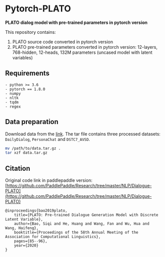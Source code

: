 # Pytorch-PLATO
**PLATO dialog model with pre-trained parameters in pytorch version**

This repository contains:
1. PLATO source code converted in pytorch version
2. PLATO pre-trained parameters converted in pytorch version: 12-layers, 768-hidden, 12-heads, 132M parameters (uncased model with latent variables)

## Requirements
```
- python >= 3.6
- pytorch == 1.8.0
- numpy
- nltk
- tqdm
- regex
```

## Data preparation
Download data from the [link](https://baidu-nlp.bj.bcebos.com/PLATO/data.tar.gz).
The tar file contains three processed datasets: `DailyDialog`, `PersonaChat` and `DSTC7_AVSD`.
```bash
mv /path/to/data.tar.gz .
tar xzf data.tar.gz
```

## Citation
Original code link in paddlepaddle version: [https://github.com/PaddlePaddle/Research/tree/master/NLP/Dialogue-PLATO](https://github.com/PaddlePaddle/Research/tree/master/NLP/Dialogue-PLATO)
```
@inproceedings{bao2019plato,
    title={PLATO: Pre-trained Dialogue Generation Model with Discrete Latent Variable},
    author={Bao, Siqi and He, Huang and Wang, Fan and Wu, Hua and Wang, Haifeng},
    booktitle={Proceedings of the 58th Annual Meeting of the Association for Computational Linguistics},
    pages={85--96},
    year={2020}
}
```
